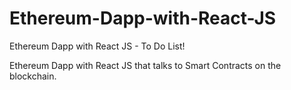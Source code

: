 # Ethereum-Dapp-with-React-JS
Ethereum Dapp with React JS - To Do List!

Ethereum Dapp with React JS that talks to Smart Contracts on the blockchain.

